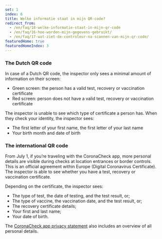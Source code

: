 ```yaml
---
set: 1
index: 6
title: Welke informatie staat in mijn QR-code? 
redirect_from: 
  - /en/faq/18-welke-informatie-staat-in-mijn-qr-code
  - /en/faq/16-hoe-worden-mijn-gegevens-gebruikt/
  - /en/faq/17-wat-ziet-de-controleur-na-scannen-van-mijn-qr-code/
featuredHome: true
featuredHomeIndex: 3
---
```

### The Dutch QR code
In case of a Dutch QR code, the inspector only sees a minimal amount of information on their screen:

- Green screen: the person has a valid test, recovery or vaccination certificate
- Red screen: person does not have a valid test, recovery or vaccination certificate

The inspector is unable to see which type of certificate a person has. When they check your identity, the inspector sees:

- The first letter of your first name, the first letter of your last name
- Your birth month and date of birth

### The international QR code
From July 1, if you’re traveling with the CoronaCheck app, more personal details are visible during checks at location entrances or border controls. This is an official agreement within Europe (Digital Coronavirus Certificate). The inspector is able to see whether you have a test, recovery or vaccination certificate. 
 
Depending on the certificate, the inspector sees:
- The type of test, the date of testing, and the test result, or;
- The type of vaccine, the vaccination date, and the test result, or;
- The recovery certificate details;
- Your first and last name;
- Your date of birth.

The [CoronaCheck app privacy statement](/en/privacy-in-app) also includes an overview of all personal details.
